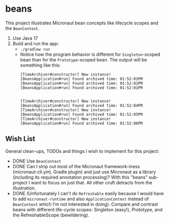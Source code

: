 # beans

This project illustrates Micronaut bean concepts like lifecycle scopes and the `BeanContext`.

1. Use Java 17
2. Build and run the app:
   * `./gradlew run`
   * Notice how the program behavior is different for `Singleton`-scoped bean than for the `Prototype`-scoped bean. The
     output will be something like this:
     ```
     [TimeArchiver#constructor] New instance!
     [BeansApplication#run] Found archived time: 01:52:01PM
     [BeansApplication#run] Found archived time: 01:52:01PM
     [BeansApplication#run] Found archived time: 01:52:01PM
     
     
     [TimeArchiver#constructor] New instance!
     [BeansApplication#run] Found archived time: 01:52:04PM
     [TimeArchiver#constructor] New instance!
     [BeansApplication#run] Found archived time: 01:52:05PM
     [TimeArchiver#constructor] New instance!
     [BeansApplication#run] Found archived time: 01:52:06PM
     ```
  
## Wish List

General clean-ups, TODOs and things I wish to implement for this project:

* DONE Use `BeanContext`
* DONE Can I strip out most of the Micronaut framework-iness (micronaut-cli.yml, Gradle plugin) and just use Micronaut
  as a library (including its required annotation processing)? With this "beans" sub-project I want to focus on just
  that. All other cruft detracts from the illustration.
* DONE (Unfortunately I can't do `Refreshable` easily because I would have to add `micronaut-runtime` and also
  `ApplicationContext` instead of `BeanContext` which I'm not interested in doing). Compare and contrast beans with
  different life-cycle scopes: Singleton (easy!), Prototype, and the RefreshableScope (bewildering).
